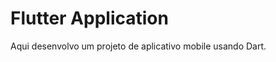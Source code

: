 <h1>Flutter Application</h1> 
<p> Aqui desenvolvo um projeto de aplicativo mobile usando Dart. </p>
